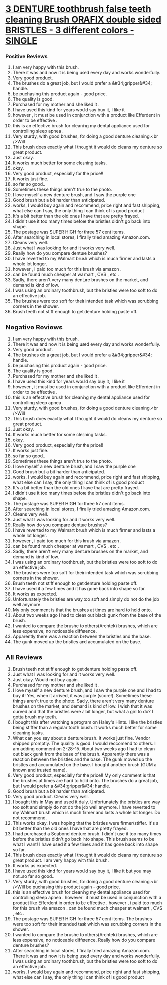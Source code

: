 # [3 DENTURE toothbrush false teeth cleaning Brush ORAFIX double sided BRISTLES - 3 different colors - SINGLE](https://products.checkmycream.com/products/3-DENTURE-toothbrush-false-teeth-cleaning-Brush-ORAFIX-double-sided-BRISTLES-3-different-colors-SINGLE.html)

### Positive Reviews

<ol>
      <li>I am very happy with this brush.</li>
      <li>There it was and now it is being used every day and works wonderfully.  </li>
      <li>Very good product.</li>
      <li>The brushes do a great job, but  I would prefer  a &amp;#34;gripper&amp;#34; handle.</li>
      <li>be puchasing this product again - good price.</li>
      <li>The quality is good.</li>
      <li>Purchased for my mother and she liked it .</li>
      <li>I have used this kind for years would say buy it, I like it</li>
      <li>however ,  it must be used in conjunction with a product like Efferdent in order to be effective .  </li>
      <li>this is an effective brush for cleaning my dental appliance used for controlling sleep apnea .  </li>
      <li>Very sturdy, with good brushes, for doing a good denture cleaning.&lt;br /&gt;Will</li>
      <li>This brush does exactly what I thought it would do cleans my denture so great product.</li>
      <li>Just okay.</li>
      <li>It works much better for some cleaning tasks.</li>
      <li>okay.  </li>
      <li>Very good product, especially for the price!!  </li>
      <li>It works just fine.</li>
      <li>so far so good..</li>
      <li>Sometimes these things aren&#x27;t true to the photo.  </li>
      <li>I love myself a new denture brush, and I saw the purple one</li>
      <li>Good brush but a bit harder than anticipated.</li>
      <li>works, I would buy again and recommend, price right and fast shipping, what else can I say, the only thing I can think of is good product</li>
      <li>It&#x27;s a bit better than the old ones I have that are pretty frayed.</li>
      <li>I didn&#x27;t use it too many times before the bristles didn&#x27;t go back into shape.</li>
      <li>The postage was SUPER HIGH for three 57 cent items.  </li>
      <li>After searching in local stores, I finally tried amazing Amazon.com.  </li>
      <li>Cleans very well.</li>
      <li>Just what I was looking for and it works very well.</li>
      <li>Really how do you compare denture brushes?</li>
      <li>I have reverted to my Walmart brush which is much firmer and lasts a whole lot longer.  </li>
      <li>however , i paid too much for this brush via amazon .  </li>
      <li>can be found much cheaper at walmart , CVS , etc .</li>
      <li>Sadly, there aren&#x27;t very many denture brushes on the market, and demand is kind of low.  </li>
      <li>I was using an ordinary toothbrush, but the bristles were too soft to do an effective job.</li>
      <li>The brushes were too soft for their intended task which was scrubbing corners in the shower.</li>
      <li>Brush teeth not stiff enough to get denture holding paste off.</li>
</ol>


<h2>Negative Reviews</h2>
<ol>
<li> I am very happy with this brush.</li>
<li> There it was and now it is being used every day and works wonderfully.  </li>
<li> Very good product.</li>
<li> The brushes do a great job, but  I would prefer  a &amp;#34;gripper&amp;#34; handle.</li>
<li> be puchasing this product again - good price.</li>
<li> The quality is good.</li>
<li> Purchased for my mother and she liked it .</li>
<li> I have used this kind for years would say buy it, I like it</li>
<li> however ,  it must be used in conjunction with a product like Efferdent in order to be effective .  </li>
<li> this is an effective brush for cleaning my dental appliance used for controlling sleep apnea .  </li>
<li> Very sturdy, with good brushes, for doing a good denture cleaning.&lt;br /&gt;Will</li>
<li> This brush does exactly what I thought it would do cleans my denture so great product.</li>
<li> Just okay.</li>
<li> It works much better for some cleaning tasks.</li>
<li> okay.  </li>
<li> Very good product, especially for the price!!  </li>
<li> It works just fine.</li>
<li> so far so good..</li>
<li> Sometimes these things aren&#x27;t true to the photo.  </li>
<li> I love myself a new denture brush, and I saw the purple one</li>
<li> Good brush but a bit harder than anticipated.</li>
<li> works, I would buy again and recommend, price right and fast shipping, what else can I say, the only thing I can think of is good product</li>
<li> It&#x27;s a bit better than the old ones I have that are pretty frayed.</li>
<li> I didn&#x27;t use it too many times before the bristles didn&#x27;t go back into shape.</li>
<li> The postage was SUPER HIGH for three 57 cent items.  </li>
<li> After searching in local stores, I finally tried amazing Amazon.com.  </li>
<li> Cleans very well.</li>
<li> Just what I was looking for and it works very well.</li>
<li> Really how do you compare denture brushes?</li>
<li> I have reverted to my Walmart brush which is much firmer and lasts a whole lot longer.  </li>
<li> however , i paid too much for this brush via amazon .  </li>
<li> can be found much cheaper at walmart , CVS , etc .</li>
<li> Sadly, there aren&#x27;t very many denture brushes on the market, and demand is kind of low.  </li>
<li> I was using an ordinary toothbrush, but the bristles were too soft to do an effective job.</li>
<li> The brushes were too soft for their intended task which was scrubbing corners in the shower.</li>
<li> Brush teeth not stiff enough to get denture holding paste off.</li>
<li> I have used it a few times and it has gone back into shape so far.</li>
<li> It works as expected.</li>
<li> Unfortunately the bristles are way too soft and simply do not do the job well anymore.  </li>
<li> My only comment is that the brushes at times are hard to hold onto.</li>
<li> About two weeks ago I had to clean out black gunk from the base of the brush.</li>
<li> I wanted to compare the brushe to others(Archtek) brushes, which are less expensive, no noticeable difference.  </li>
<li> Apparently there was a reaction between the bristles and the base.</li>
<li> The gunk moved up the bristles and accumulated on the base.</li>
</ol>

<h2>All Reviews</h2>

<ol>
    <li> Brush teeth not stiff enough to get denture holding paste off.</li>
    <li> Just what I was looking for and it works very well.</li>
    <li> Just okay. Would not buy again.</li>
    <li> Purchased for my mother and she liked it .</li>
    <li> I love myself a new denture brush, and I saw the purple one and I had to buy it!  Yes, when it arrived, it was purple (score!).  Sometimes these things aren&#x27;t true to the photo.  Sadly, there aren&#x27;t very many denture brushes on the market, and demand is kind of low.  I wish that it was curved and that the bristles were a bit longer, but what a girl to do?  I gotta brush my teeth.</li>
    <li> I bought this after watching a program on Haley&#x27;s Hints.  I like the bristles being stiffer than a regular tooth brush.  It works much better for some cleaning tasks.</li>
    <li> What can you say about a denture brush. It works just fine. Vendor shipped promptly. The quality is good. I would reccomend to others. I am adding comment on 2-28-15. About two weeks ago I had to clean out black gunk from the base of the brush. Apparently there was a reaction between the bristles and the base. The gunk moved up the bristles and accumulated on the base. I bought another brush (GUM a known and trusted name).</li>
    <li> Very good product, especially for the price!!  My only comment is that the brushes at times are hard to hold onto. The brushes do a great job, but  I would prefer  a &amp;#34;gripper&amp;#34; handle.</li>
    <li> Good brush but a bit harder than anticipated.</li>
    <li> Very good product. Cleans very well.</li>
    <li> I bought this in May and used it daily.  Unfortunately the bristles are way too soft and simply do not do the job well anymore.  I have reverted to my Walmart brush which is much firmer and lasts a whole lot longer.  Do not recommend.</li>
    <li> This works okay.  I was hoping that the bristles were firmer/stiffer.  It&#x27;s a bit better than the old ones I have that are pretty frayed.</li>
    <li> I had purchased a Seabond denture brush. I didn&#x27;t use it too many times before the bristles didn&#x27;t go back into shape. This brush seems to be what I want! I have used it a few times and it has gone back into shape so far.</li>
    <li> This brush does exactly what I thought it would do cleans my denture so great product. I am very happy with this brush.</li>
    <li> It works as expected.</li>
    <li> I have used this kind for years would say buy it, I like it but you may not..so far so good..</li>
    <li> Very sturdy, with good brushes, for doing a good denture cleaning.&lt;br /&gt;Will be puchasing this product again - good price.</li>
    <li> this is an effective brush for cleaning my dental appliance used for controlling sleep apnea .  however ,  it must be used in conjunction with a product like Efferdent in order to be effective .  however , i paid too much for this brush via amazon .  can be found much cheaper at walmart , CVS , etc .</li>
    <li> The postage was SUPER HIGH for three 57 cent items.  The brushes were too soft for their intended task which was scrubbing corners in the shower.</li>
    <li> I wanted to compare the brushe to others(Archtek) brushes, which are less expensive, no noticeable difference.  Really how do you compare denture brushes?</li>
    <li> After searching in local stores, I finally tried amazing Amazon.com.  There it was and now it is being used every day and works wonderfully.  I was using an ordinary toothbrush, but the bristles were too soft to do an effective job.</li>
    <li> works, I would buy again and recommend, price right and fast shipping, what else can I say, the only thing I can think of is good product</li>
</ol>




